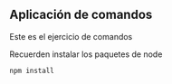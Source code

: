 ## Aplicación de comandos 

Este es el ejercicio de comandos


Recuerden instalar los paquetes de node 

```
npm install
```